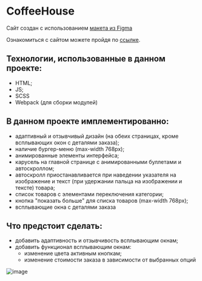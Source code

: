 # CoffeeHouse

Сайт создан с использованием [макета из Figma](https://www.figma.com/file/SAoBmuOqTfguehdT4IFRxQ/Coffee-House?type=design&node-id=0-1&mode=design&t=PojmQnrKMULquakh-0)

Ознакомиться с сайтом можете пройдя по [ссылке](https://foxy-desu.github.io/CoffeeHouse/coffee-house/).

## Технологии, использованные в данном проекте:
- HTML;
- JS;
- SCSS
- Webpack (для сборки модулей)

## В данном проекте имплементированно:
 - адаптивный и отзывчивый дизайн (на обеих страницах, кроме всплывающих окон с деталями заказа);
 - наличие бургер-меню (max-width 768px);
 - анимированные элементы интерфейса;
 - карусель на главной странице с анимированными буллетами и автоскроллом;
 - автоскролл приостанавливается при наведении указателя на изображение и текст (при удержании пальца на изображении и тексте) товара;
 - список товаров с элементами переключения категории;
 - кнопка "показать больше" для списка товаров (max-width 768px);
 - всплывающие окна с деталями заказа

## Что предстоит сделать:
  - добавить адаптивность и отзывчивость всплывающим окнам;
  - добавить функционал всплывающим окнам:
    - изменение цвета активным кнопкам;
    - изменение стоимости заказа в зависимости от выбранных опций

![image](https://github.com/Foxy-desu/CoffeeHouse/assets/87661341/1975305e-f55e-4136-8aa3-cab9eb32c693)
